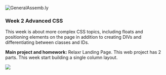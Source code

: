 ![GeneralAssemb.ly](https://github.com/generalassembly/ga-ruby-on-rails-for-devs/raw/master/images/ga.png "GeneralAssemb.ly")

### Week 2 Advanced CSS

This week is about more complex CSS topics, including floats and positioning elements on the page in addition to creating DIVs and differentiating between classes and IDs. 


__Main project and homework:__ Relaxr Landing Page. This web project has 2 parts. This week start building a single column layout.

![](Assignment/starter_code/images/relaxr_landing.jpg)
